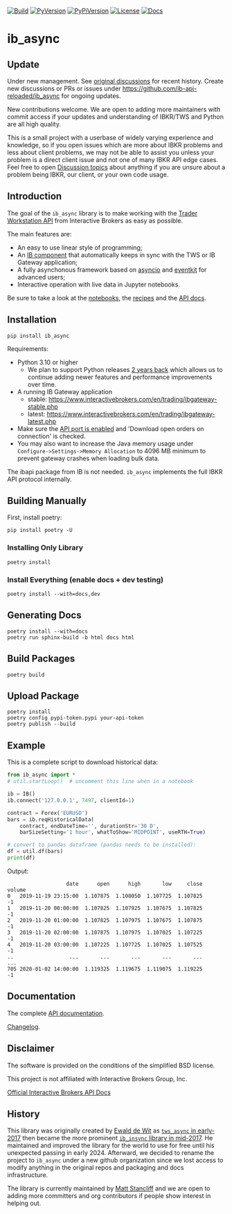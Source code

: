 [![Build](https://github.com/ib-api-reloaded/ib_async/actions/workflows/test.yml/badge.svg?branch=next)](https://github.com/ib-api-reloaded/ib_async/actions) [![PyVersion](https://img.shields.io/badge/python-3.10+-blue.svg)](#) <!-- [![Status](https://img.shields.io/badge/status-beta-green.svg)](#) --> [![PyPiVersion](https://img.shields.io/pypi/v/ib_async.svg)](https://pypi.python.org/pypi/ib_async) [![License](https://img.shields.io/badge/license-BSD-blue.svg)](#) <!-- [![Downloads](https://static.pepy.tech/badge/ib-insync)](https://pepy.tech/project/ib-insync) --> [![Docs](https://img.shields.io/badge/Documentation-green.svg)](https://ib-api-reloaded.github.io/ib_async/)

# ib_async

## Update

Under new management. See [original discussions](https://github.com/mattsta/ib_async/discussions) for recent history. Create new discussions or PRs or issues under https://github.com/ib-api-reloaded/ib_async for ongoing updates.

New contributions welcome. We are open to adding more maintainers with commit access if your updates and understanding of IBKR/TWS and Python are all high quality.

This is a small project with a userbase of widely varying experience and knowledge, so if you open issues which are more about IBKR problems and less about client problems, we may not be able to assist you unless your problem is a direct client issue and not one of many IBKR API edge cases. Feel free to open [Discussion topics](https://github.com/ib-api-reloaded/ib_async/discussions) about anything if you are unsure about a problem being IBKR, our client, or your own code usage.

## Introduction

The goal of the `ib_async` library is to make working with the
[Trader Workstation API](https://ibkrcampus.com/ibkr-api-page/twsapi-doc/)
from Interactive Brokers as easy as possible.

The main features are:

* An easy to use linear style of programming;
* An [IB component](https://ib-api-reloaded.github.io/ib_async/api.html#module-ib_async.ib)
  that automatically keeps in sync with the TWS or IB Gateway application;
* A fully asynchonous framework based on
  [asyncio](https://docs.python.org/3/library/asyncio.html)
  and
  [eventkit](https://github.com/erdewit/eventkit)
  for advanced users;
* Interactive operation with live data in Jupyter notebooks.

Be sure to take a look at the
[notebooks](https://ib-api-reloaded.github.io/ib_async/notebooks.html),
the [recipes](https://ib-api-reloaded.github.io/ib_async/recipes.html)
and the [API docs](https://ib-api-reloaded.github.io/ib_async/api.html).


## Installation

```
pip install ib_async
```

Requirements:

- Python 3.10 or higher
  - We plan to support Python releases [2 years back](https://devguide.python.org/versions/) which allows us to continue adding newer features and performance improvements over time.
- A running IB Gateway application
    - stable: https://www.interactivebrokers.com/en/trading/ibgateway-stable.php
    - latest: https://www.interactivebrokers.com/en/trading/ibgateway-latest.php
- Make sure the [API port is enabled](https://ibkrcampus.com/ibkr-api-page/twsapi-doc/#tws-download) and 'Download open orders on connection' is checked.
- You may also want to increase the Java memory usage under `Configure->Settings->Memory Allocation` to 4096 MB minimum to prevent gateway crashes when loading bulk data.

The ibapi package from IB is not needed. `ib_async` implements the full IBKR API protocol internally.

## Building Manually

First, install poetry:

```
pip install poetry -U
```

### Installing Only Library

```
poetry install
```

### Install Everything (enable docs + dev testing)

```
poetry install --with=docs,dev
```

## Generating Docs

```
poetry install --with=docs
poetry run sphinx-build -b html docs html
```

## Build Packages

```
poetry build
```

## Upload Package

```
poetry install
poetry config pypi-token.pypi your-api-token
poetry publish --build
```

## Example

This is a complete script to download historical data:

```python
from ib_async import *
# util.startLoop()  # uncomment this line when in a notebook

ib = IB()
ib.connect('127.0.0.1', 7497, clientId=1)

contract = Forex('EURUSD')
bars = ib.reqHistoricalData(
    contract, endDateTime='', durationStr='30 D',
    barSizeSetting='1 hour', whatToShow='MIDPOINT', useRTH=True)

# convert to pandas dataframe (pandas needs to be installed):
df = util.df(bars)
print(df)
```

Output:

```
                   date      open      high       low     close  volume
0   2019-11-19 23:15:00  1.107875  1.108050  1.107725  1.107825      -1
1   2019-11-20 00:00:00  1.107825  1.107925  1.107675  1.107825      -1
2   2019-11-20 01:00:00  1.107825  1.107975  1.107675  1.107875      -1
3   2019-11-20 02:00:00  1.107875  1.107975  1.107025  1.107225      -1
4   2019-11-20 03:00:00  1.107225  1.107725  1.107025  1.107525      -1
..                  ...       ...       ...       ...       ...     ...
705 2020-01-02 14:00:00  1.119325  1.119675  1.119075  1.119225      -1
```

## Documentation

The complete [API documentation](https://ib-api-reloaded.github.io/ib_async/api.html).

[Changelog](https://ib-api-reloaded.github.io/ib_async/changelog.html).

## Disclaimer

The software is provided on the conditions of the simplified BSD license.

This project is not affiliated with Interactive Brokers Group, Inc.

[Official Interactive Brokers API Docs](https://ibkrcampus.com/ibkr-api-page/twsapi-doc/)

## History

This library was originally created by [Ewald de Wit](https://github.com/erdewit) as [`tws_async` in early-2017](https://github.com/erdewit/tws_async) then became the more prominent [`ib_insync` library in mid-2017](https://github.com/erdewit/ib_insync). He maintained and improved the library for the world to use for free until his unexpected passing in early 2024. Afterward, we decided to rename the project to `ib_async` under a new github organization since we lost access to modify anything in the original repos and packaging and docs infrastructure.

The library is currently maintained by [Matt Stancliff](https://github.com/mattsta) and we are open to adding more committers and org contributors if people show interest in helping out.
